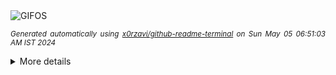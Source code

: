 <div align="justify">
<picture>
    <source media="(prefers-color-scheme: dark)" srcset="https://i.ibb.co/GdZ9MmY/output-gif.gif">
    <source media="(prefers-color-scheme: light)" srcset="https://i.ibb.co/GdZ9MmY/output-gif.gif">
    <img alt="GIFOS" src="https://i.ibb.co/GdZ9MmY/output-gif.gif">
</picture>

<sub><i>Generated automatically using [x0rzavi/github-readme-terminal](https://github.com/x0rzavi/github-readme-terminal) on Sun May 05 06:51:03 AM IST 2024</i></sub>

<details>
<summary>More details</summary>

</details>
</div>

<!-- Image deletion URL: https://ibb.co/rQB3p98/c3b678ee8fcfd510b51f403acc38eecb -->